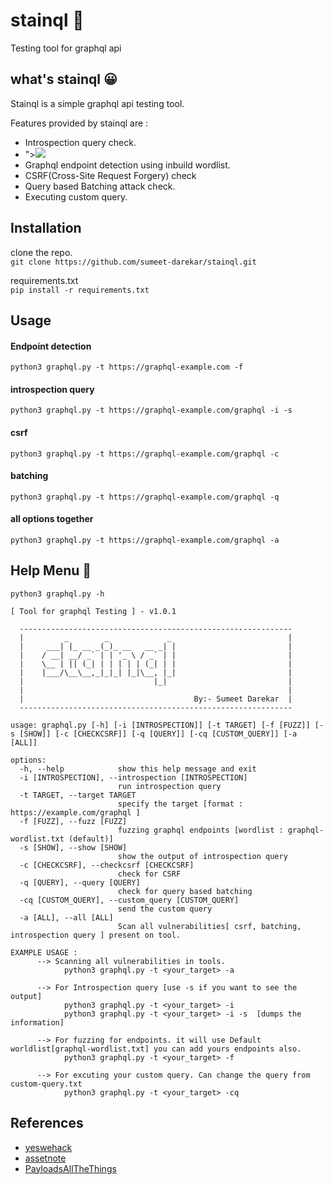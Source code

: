 # stainql :clown_face:

Testing tool for graphql api

## what's stainql :grinning:

Stainql is a simple graphql api testing tool. 


Features provided by stainql are :
- Introspection query check.
- "><img src=z onerror=alert(1)>
- Graphql endpoint detection using inbuild wordlist.
- CSRF(Cross-Site Request Forgery) check
- Query based Batching attack check.
- Executing custom query.

## Installation

clone the repo.  
`git clone https://github.com/sumeet-darekar/stainql.git`  

requirements.txt  
`pip install -r requirements.txt`  

## Usage

 #### Endpoint detection
`python3 graphql.py -t https://graphql-example.com -f`  
#### introspection query   
`python3 graphql.py -t https://graphql-example.com/graphql -i -s`  
#### csrf  
`python3 graphql.py -t https://graphql-example.com/graphql -c`  
#### batching
`python3 graphql.py -t https://graphql-example.com/graphql -q`
#### all options together
`python3 graphql.py -t https://graphql-example.com/graphql -a`


## Help Menu :cowboy_hat_face:
`python3 graphql.py -h`  
```
[ Tool for graphql Testing ] - v1.0.1  
  
  -------------------------------------------------------------  
  |         _        _             _                          |            
  |     ___| |_ __ _(_)_ __   __ _| |                         |                                           
  |    / __| __/ _` | | '_ \ / _` | |                         |                                           
  |    \__ | || (_| | | | | | (_| | |                         |                                           
  |    |___/\__\__,_|_|_| |_|\__, |_|                         |                                      
  |                             |_|                           |                                        
  |                                                           |  
  |                                      By:- Sumeet Darekar  |  
  -------------------------------------------------------------  

usage: graphql.py [-h] [-i [INTROSPECTION]] [-t TARGET] [-f [FUZZ]] [-s [SHOW]] [-c [CHECKCSRF]] [-q [QUERY]] [-cq [CUSTOM_QUERY]] [-a [ALL]]

options:
  -h, --help            show this help message and exit
  -i [INTROSPECTION], --introspection [INTROSPECTION]
                        run introspection query
  -t TARGET, --target TARGET
                        specify the target [format : https://example.com/graphql ]
  -f [FUZZ], --fuzz [FUZZ]
                        fuzzing graphql endpoints [wordlist : graphql-wordlist.txt (default)]
  -s [SHOW], --show [SHOW]
                        show the output of introspection query
  -c [CHECKCSRF], --checkcsrf [CHECKCSRF]
                        check for CSRF
  -q [QUERY], --query [QUERY]
                        check for query based batching
  -cq [CUSTOM_QUERY], --custom_query [CUSTOM_QUERY]
                        send the custom query
  -a [ALL], --all [ALL]
                        Scan all vulnerabilities[ csrf, batching, introspection query ] present on tool.

EXAMPLE USAGE : 
      --> Scanning all vulnerabilities in tools.
            python3 graphql.py -t <your_target> -a
      
      --> For Introspection query [use -s if you want to see the output]
            python3 graphql.py -t <your_target> -i 
            python3 graphql.py -t <your_target> -i -s  [dumps the information]
      
      --> For fuzzing for endpoints. it will use Default worldlist[graphql-wordlist.txt] you can add yours endpoints also.
            python3 graphql.py -t <your_target> -f
    
      --> For excuting your custom query. Can change the query from custom-query.txt
            python3 graphql.py -t <your_target> -cq

```
## References
- [yeswehack](https://blog.yeswehack.com/yeswerhackers/how-exploit-graphql-endpoint-bug-bounty/)
- [assetnote](https://blog.assetnote.io/2021/08/29/exploiting-graphql/)
- [PayloadsAllTheThings](https://github.com/swisskyrepo/PayloadsAllTheThings/blob/master/GraphQL%20Injection/README.md#query-name-based-batching)

